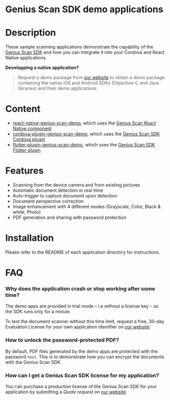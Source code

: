 Genius Scan SDK demo applications
=================================

# Description

These sample scanning applications demonstrate the capability of the [Genius Scan SDK](https://www.thegrizzlylabs.com/document-scanner-sdk/) and how you can integrate it into your Cordova and React Native applications.

**Developping a native application?**

>Request a demo package from [our website](https://www.thegrizzlylabs.com/document-scanner-sdk/) to obtain a demo package containing the native iOS and Android SDKs (Objective-C and Java libraries) and their demo applications.

# Content

- [react-native-genius-scan-demo](./react-native-genius-scan-demo/README.md), which uses the [Genius Scan React Native component](https://www.npmjs.com/package/@thegrizzlylabs/react-native-genius-scan)
- [cordova-plugin-genius-scan-demo](./cordova-plugin-genius-scan-demo/README.md), which uses the [Genius Scan SDK Cordova plugin](https://www.npmjs.com/package/@thegrizzlylabs/cordova-plugin-genius-scan)
- [flutter-plugin-genius-scan-demo](./flutter-plugin-genius-scan-demo/README.md), which uses the [Genius Scan SDK Flutter plugin](https://pub.dev/packages/flutter_genius_scan)

# Features

- Scanning from the device camera and from existing pictures
- Automatic document detection in real-time
- Auto-trigger to capture document upon detection
- Document perspective correction
- Image enhancement with 4 different modes (Grayscale, Color, Black & white, Photo)
- PDF generation and sharing with password protection

# Installation

Please refer to the README of each application directory for instructions.

# FAQ

### Why does the application crash or stop working after some time?

The demo apps are provided in trial mode – i.e without a license key – so the SDK runs only for a minute.

To test the document scanner without this time limit, request a free, 30-day Evaluation License for your own application identifier on [our website](https://www.thegrizzlylabs.com/document-scanner-sdk).

### How to unlock the password-protected PDF?

By default, PDF files generated by the demo apps are protected with the password `test`. This is to demonstrate how you can encrypt the documents with the Genius Scan SDK.

### How can I get a Genius Scan SDK license for my application?

You can purchase a production license of the Genius Scan SDK for your application by submitting a _Quote request_ on [our website](https://www.thegrizzlylabs.com/document-scanner-sdk).
